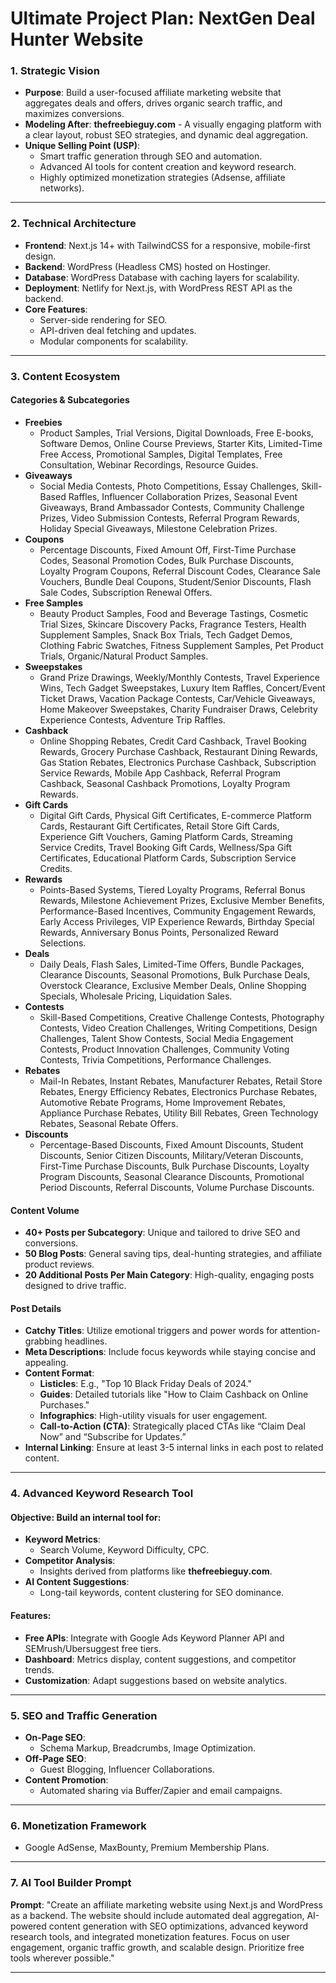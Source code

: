 
# **Ultimate Project Plan: NextGen Deal Hunter Website**

### **1. Strategic Vision**
- **Purpose**: Build a user-focused affiliate marketing website that aggregates deals and offers, drives organic search traffic, and maximizes conversions.
- **Modeling After**: **thefreebieguy.com** - A visually engaging platform with a clear layout, robust SEO strategies, and dynamic deal aggregation.
- **Unique Selling Point (USP)**:
  - Smart traffic generation through SEO and automation.
  - Advanced AI tools for content creation and keyword research.
  - Highly optimized monetization strategies (Adsense, affiliate networks).

---

### **2. Technical Architecture**
- **Frontend**: Next.js 14+ with TailwindCSS for a responsive, mobile-first design.
- **Backend**: WordPress (Headless CMS) hosted on Hostinger.
- **Database**: WordPress Database with caching layers for scalability.
- **Deployment**: Netlify for Next.js, with WordPress REST API as the backend.
- **Core Features**:
  - Server-side rendering for SEO.
  - API-driven deal fetching and updates.
  - Modular components for scalability.

---

### **3. Content Ecosystem**
#### **Categories & Subcategories**
- **Freebies**
  - Product Samples, Trial Versions, Digital Downloads, Free E-books, Software Demos, Online Course Previews, Starter Kits, Limited-Time Free Access, Promotional Samples, Digital Templates, Free Consultation, Webinar Recordings, Resource Guides.
- **Giveaways**
  - Social Media Contests, Photo Competitions, Essay Challenges, Skill-Based Raffles, Influencer Collaboration Prizes, Seasonal Event Giveaways, Brand Ambassador Contests, Community Challenge Prizes, Video Submission Contests, Referral Program Rewards, Holiday Special Giveaways, Milestone Celebration Prizes.
- **Coupons**
  - Percentage Discounts, Fixed Amount Off, First-Time Purchase Codes, Seasonal Promotion Codes, Bulk Purchase Discounts, Loyalty Program Coupons, Referral Discount Codes, Clearance Sale Vouchers, Bundle Deal Coupons, Student/Senior Discounts, Flash Sale Codes, Subscription Renewal Offers.
- **Free Samples**
  - Beauty Product Samples, Food and Beverage Tastings, Cosmetic Trial Sizes, Skincare Discovery Packs, Fragrance Testers, Health Supplement Samples, Snack Box Trials, Tech Gadget Demos, Clothing Fabric Swatches, Fitness Supplement Samples, Pet Product Trials, Organic/Natural Product Samples.
- **Sweepstakes**
  - Grand Prize Drawings, Weekly/Monthly Contests, Travel Experience Wins, Tech Gadget Sweepstakes, Luxury Item Raffles, Concert/Event Ticket Draws, Vacation Package Contests, Car/Vehicle Giveaways, Home Makeover Sweepstakes, Charity Fundraiser Draws, Celebrity Experience Contests, Adventure Trip Raffles.
- **Cashback**
  - Online Shopping Rebates, Credit Card Cashback, Travel Booking Rewards, Grocery Purchase Cashback, Restaurant Dining Rewards, Gas Station Rebates, Electronics Purchase Cashback, Subscription Service Rewards, Mobile App Cashback, Referral Program Cashback, Seasonal Cashback Promotions, Loyalty Program Rewards.
- **Gift Cards**
  - Digital Gift Cards, Physical Gift Certificates, E-commerce Platform Cards, Restaurant Gift Certificates, Retail Store Gift Cards, Experience Gift Vouchers, Gaming Platform Cards, Streaming Service Credits, Travel Booking Gift Cards, Wellness/Spa Gift Certificates, Educational Platform Cards, Subscription Service Credits.
- **Rewards**
  - Points-Based Systems, Tiered Loyalty Programs, Referral Bonus Rewards, Milestone Achievement Prizes, Exclusive Member Benefits, Performance-Based Incentives, Community Engagement Rewards, Early Access Privileges, VIP Experience Rewards, Birthday Special Rewards, Anniversary Bonus Points, Personalized Reward Selections.
- **Deals**
  - Daily Deals, Flash Sales, Limited-Time Offers, Bundle Packages, Clearance Discounts, Seasonal Promotions, Bulk Purchase Deals, Overstock Clearance, Exclusive Member Deals, Online Shopping Specials, Wholesale Pricing, Liquidation Sales.
- **Contests**
  - Skill-Based Competitions, Creative Challenge Contests, Photography Contests, Video Creation Challenges, Writing Competitions, Design Challenges, Talent Show Contests, Social Media Engagement Contests, Product Innovation Challenges, Community Voting Contests, Trivia Competitions, Performance Challenges.
- **Rebates**
  - Mail-In Rebates, Instant Rebates, Manufacturer Rebates, Retail Store Rebates, Energy Efficiency Rebates, Electronics Purchase Rebates, Automotive Rebate Programs, Home Improvement Rebates, Appliance Purchase Rebates, Utility Bill Rebates, Green Technology Rebates, Seasonal Rebate Offers.
- **Discounts**
  - Percentage-Based Discounts, Fixed Amount Discounts, Student Discounts, Senior Citizen Discounts, Military/Veteran Discounts, First-Time Purchase Discounts, Bulk Purchase Discounts, Loyalty Program Discounts, Seasonal Clearance Discounts, Promotional Period Discounts, Referral Discounts, Volume Purchase Discounts.

#### **Content Volume**
- **40+ Posts per Subcategory**: Unique and tailored to drive SEO and conversions.
- **50 Blog Posts**: General saving tips, deal-hunting strategies, and affiliate product reviews.
- **20 Additional Posts Per Main Category**: High-quality, engaging posts designed to drive traffic.

#### **Post Details**
- **Catchy Titles**: Utilize emotional triggers and power words for attention-grabbing headlines.
- **Meta Descriptions**: Include focus keywords while staying concise and appealing.
- **Content Format**:
  - **Listicles**: E.g., "Top 10 Black Friday Deals of 2024."
  - **Guides**: Detailed tutorials like "How to Claim Cashback on Online Purchases."
  - **Infographics**: High-utility visuals for user engagement.
  - **Call-to-Action (CTA)**: Strategically placed CTAs like “Claim Deal Now” and “Subscribe for Updates.”
- **Internal Linking**: Ensure at least 3-5 internal links in each post to related content.

---

### **4. Advanced Keyword Research Tool**
#### **Objective**: Build an internal tool for:
- **Keyword Metrics**:
  - Search Volume, Keyword Difficulty, CPC.
- **Competitor Analysis**:
  - Insights derived from platforms like **thefreebieguy.com**.
- **AI Content Suggestions**:
  - Long-tail keywords, content clustering for SEO dominance.

#### **Features**:
- **Free APIs**: Integrate with Google Ads Keyword Planner API and SEMrush/Ubersuggest free tiers.
- **Dashboard**: Metrics display, content suggestions, and competitor trends.
- **Customization**: Adapt suggestions based on website analytics.

---

### **5. SEO and Traffic Generation**
- **On-Page SEO**:
  - Schema Markup, Breadcrumbs, Image Optimization.
- **Off-Page SEO**:
  - Guest Blogging, Influencer Collaborations.
- **Content Promotion**:
  - Automated sharing via Buffer/Zapier and email campaigns.

---

### **6. Monetization Framework**
- Google AdSense, MaxBounty, Premium Membership Plans.

---

### **7. AI Tool Builder Prompt**
**Prompt**: 
"Create an affiliate marketing website using Next.js and WordPress as a backend. The website should include automated deal aggregation, AI-powered content generation with SEO optimizations, advanced keyword research tools, and integrated monetization features. Focus on user engagement, organic traffic growth, and scalable design. Prioritize free tools wherever possible."

---
